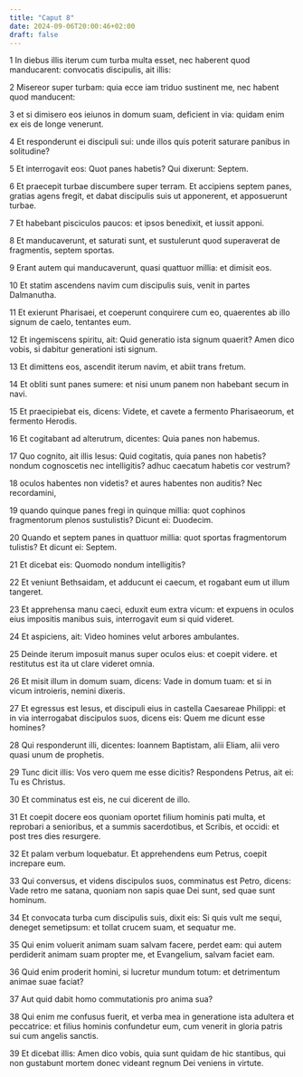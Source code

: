 ```yaml
---
title: "Caput 8"
date: 2024-09-06T20:00:46+02:00
draft: false
---
```



1 In diebus illis iterum cum turba multa esset, nec haberent quod manducarent: convocatis discipulis, ait illis:

2 Misereor super turbam: quia ecce iam triduo sustinent me, nec habent quod manducent:

3 et si dimisero eos ieiunos in domum suam, deficient in via: quidam enim ex eis de longe venerunt.

4 Et responderunt ei discipuli sui: unde illos quis poterit saturare panibus in solitudine?

5 Et interrogavit eos: Quot panes habetis? Qui dixerunt: Septem.

6 Et praecepit turbae discumbere super terram. Et accipiens septem panes, gratias agens fregit, et dabat discipulis suis ut apponerent, et apposuerunt turbae.

7 Et habebant pisciculos paucos: et ipsos benedixit, et iussit apponi.

8 Et manducaverunt, et saturati sunt, et sustulerunt quod superaverat de fragmentis, septem sportas.

9 Erant autem qui manducaverunt, quasi quattuor millia: et dimisit eos.

10 Et statim ascendens navim cum discipulis suis, venit in partes Dalmanutha.

11 Et exierunt Pharisaei, et coeperunt conquirere cum eo, quaerentes ab illo signum de caelo, tentantes eum.

12 Et ingemiscens spiritu, ait: Quid generatio ista signum quaerit? Amen dico vobis, si dabitur generationi isti signum.

13 Et dimittens eos, ascendit iterum navim, et abiit trans fretum.

14 Et obliti sunt panes sumere: et nisi unum panem non habebant secum in navi.

15 Et praecipiebat eis, dicens: Videte, et cavete a fermento Pharisaeorum, et fermento Herodis.

16 Et cogitabant ad alterutrum, dicentes: Quia panes non habemus.

17 Quo cognito, ait illis Iesus: Quid cogitatis, quia panes non habetis? nondum cognoscetis nec intelligitis? adhuc caecatum habetis cor vestrum?

18 oculos habentes non videtis? et aures habentes non auditis? Nec recordamini,

19 quando quinque panes fregi in quinque millia: quot cophinos fragmentorum plenos sustulistis? Dicunt ei: Duodecim.

20 Quando et septem panes in quattuor millia: quot sportas fragmentorum tulistis? Et dicunt ei: Septem.

21 Et dicebat eis: Quomodo nondum intelligitis?

22 Et veniunt Bethsaidam, et adducunt ei caecum, et rogabant eum ut illum tangeret.

23 Et apprehensa manu caeci, eduxit eum extra vicum: et expuens in oculos eius impositis manibus suis, interrogavit eum si quid videret.

24 Et aspiciens, ait: Video homines velut arbores ambulantes.

25 Deinde iterum imposuit manus super oculos eius: et coepit videre. et restitutus est ita ut clare videret omnia.

26 Et misit illum in domum suam, dicens: Vade in domum tuam: et si in vicum introieris, nemini dixeris.

27 Et egressus est Iesus, et discipuli eius in castella Caesareae Philippi: et in via interrogabat discipulos suos, dicens eis: Quem me dicunt esse homines?

28 Qui responderunt illi, dicentes: Ioannem Baptistam, alii Eliam, alii vero quasi unum de prophetis.

29 Tunc dicit illis: Vos vero quem me esse dicitis? Respondens Petrus, ait ei: Tu es Christus.

30 Et comminatus est eis, ne cui dicerent de illo.

31 Et coepit docere eos quoniam oportet filium hominis pati multa, et reprobari a senioribus, et a summis sacerdotibus, et Scribis, et occidi: et post tres dies resurgere.

32 Et palam verbum loquebatur. Et apprehendens eum Petrus, coepit increpare eum.

33 Qui conversus, et videns discipulos suos, comminatus est Petro, dicens: Vade retro me satana, quoniam non sapis quae Dei sunt, sed quae sunt hominum.

34 Et convocata turba cum discipulis suis, dixit eis: Si quis vult me sequi, deneget semetipsum: et tollat crucem suam, et sequatur me.

35 Qui enim voluerit animam suam salvam facere, perdet eam: qui autem perdiderit animam suam propter me, et Evangelium, salvam faciet eam.

36 Quid enim proderit homini, si lucretur mundum totum: et detrimentum animae suae faciat?

37 Aut quid dabit homo commutationis pro anima sua?

38 Qui enim me confusus fuerit, et verba mea in generatione ista adultera et peccatrice: et filius hominis confundetur eum, cum venerit in gloria patris sui cum angelis sanctis.

39 Et dicebat illis: Amen dico vobis, quia sunt quidam de hic stantibus, qui non gustabunt mortem donec videant regnum Dei veniens in virtute.

